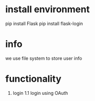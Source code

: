 # install environment
pip install Flask
pip install flask-login

# info
we use file system to store user info

# functionality
1. login
    1.1 login using OAuth
